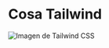 # Cosa Tailwind

![Imagen de Tailwind CSS](https://uxwing.com/wp-content/themes/uxwing/download/10-brands-and-social-media/tailwind-css.png)